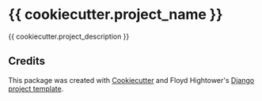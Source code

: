 # {{ cookiecutter.project_name }}

{{ cookiecutter.project_description }}

## Credits

This package was created with [Cookiecutter](https://github.com/audreyr/cookiecutter) and Floyd Hightower's [Django project template](https://gitlab.com/fhightower-templates/django-cookiecutter-template).
